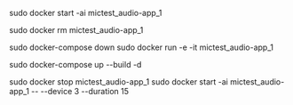 sudo docker start -ai mictest_audio-app_1

sudo docker rm mictest_audio-app_1


sudo docker-compose down
sudo docker run -e -it mictest_audio-app_1

sudo docker-compose up --build -d

sudo docker stop mictest_audio-app_1
sudo docker start -ai mictest_audio-app_1 -- --device 3 --duration 15